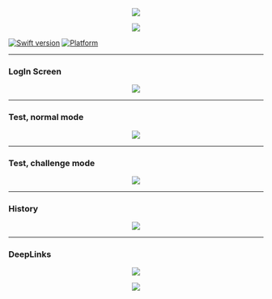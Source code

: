 <p align="center">
        <img src="https://monosnap.com/file/AhaqMW9iRTpptxn7yTAwZARXzoQ80C.png">
</p>

<p align="center">
        <img src="https://media.giphy.com/media/3oeHLvSB1nLEsa2xos/giphy.gif">
</p>

[![Swift version](https://img.shields.io/badge/swift-4.0-orange.svg?style=flat.svg)](https://img.shields.io/badge/swift-4.0-orange.svg?style=flat.svg)
[![Platform](https://img.shields.io/badge/platforms-iOS%2C%20WatchOS-lightgrey.svg)](https://img.shields.io/badge/platforms-iOS%2C%20WatchOS-lightgrey.svg)

---
### LogIn Screen
<p align="center">
        <img src="https://media.giphy.com/media/xUPGGyH1uSV20yzvag/giphy.gif">
</p>

---
### Test, normal mode
<p align="center">
        <img src="https://media.giphy.com/media/l3JDy0YuS76yptd5K/giphy.gif">
</p>

---
### Test, challenge mode
<p align="center">
        <img src="https://media.giphy.com/media/3o8dFfHNowsLkCEPV6/giphy.gif">
</p>

---
### History
<p align="center">
        <img src="https://media.giphy.com/media/l3JDOMyaXc0E3IiJ2/giphy.gif">
</p>

---
### DeepLinks
<p align="center">
        <img src="https://media.giphy.com/media/26zziCGUt3OUN1cQM/giphy.gif">
</p>

<p align="center">
        <img src="https://media.giphy.com/media/xTkcETTlpSPS1MH5qo/giphy.gif">
</p>



